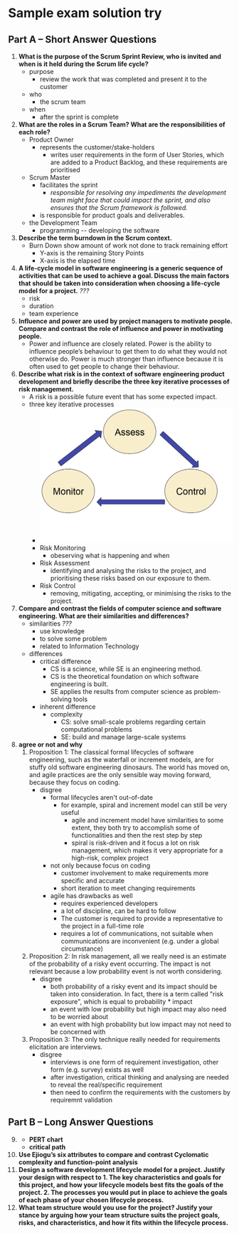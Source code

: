 # Sample exam solution try

## Part A – Short Answer Questions
1. __What is the purpose of the Scrum Sprint Review, who is invited and when is it held during the Scrum life cycle?__
    + purpose
        + review the work that was completed and present it to the customer
    + who
        + the scrum team
    + when
        * after the sprint is complete
2. __What are the roles in a Scrum Team? What are the responsibilities of each role?__
    + Product Owner
        * represents the customer/stake-holders
            - writes user requirements in the form of User Stories, which are added to a Product Backlog, and these requirements are prioritised
    + Scrum Master
        * facilitates the sprint
            * _responsible for resolving any impediments the development team might face that could impact the sprint, and also ensures that the Scrum framework is followed._
        * is responsible for product goals and deliverables.
    + the Development Team
        * programming -- developing the software
3. __Describe the term burndown in the Scrum context.__
    + Burn Down show amount of work not done to track remaining effort
        + Y-axis is the remaining Story Points
        + X-axis is the elapsed time
4. __A life-cycle model in software engineering is a generic sequence of activities that can be used to achieve a goal. Discuss the main factors that should be taken into consideration when choosing a life-cycle model for a project.__ _???_
    + risk
    + duration
    + team experience 
5. __Influence and power are used by project managers to motivate people. Compare and contrast the role of influence and power in motivating people.__
    + Power and influence are closely related. Power is the ability to influence people’s behaviour to get them to do what they would not otherwise do. Power is much stronger than influence because it is often used to get people to change their behaviour. 
6. __Describe what risk is in the context of software engineering product development and briefly describe the three key iterative processes of risk management.__
    + A risk is a possible future event that has some expected impact.
    + three key iterative processes
        * ![risk-iterative-process](pics/risk-iterative-process.png)
        * Risk Monitoring
            - obeserving what is happening and when
        * Risk Assessment
            - identifying and analysing the risks to the project, and prioritising these risks based on our exposure to them.
        * Risk Control
            - removing, mitigating, accepting, or minimising the risks to the project.
7. __Compare and contrast the fields of computer science and software engineering. What are their similarities and differences?__
    + similarities _???_
        - use knowledge
        - to solve some problem
        - related to Information Technology
    + differences
        - critical difference
            + CS is a science, while SE is an engineering method.
            + CS is the theoretical foundation on which software engineering is built.
            + SE applies the results from computer science as problem-solving tools
        - inherent difference
            + complexity
                * CS: solve small-scale problems regarding certain computational problems
                * SE: build and manage large-scale systems
8. __agree or not and why__
    1. Proposition 1: The classical formal lifecycles of software engineering, such as the waterfall or increment models, are for stuffy old software engineering dinosaurs. The world has moved on, and agile practices are the only sensible way moving forward, because they focus on coding.
        + disgree
            * formal lifecycles aren't out-of-date
                * for example, spiral and increment model can still be very useful
                    - agile and increment model have similarities to some extent, they both try to accomplish some of functionalities and then the rest step by step
                    - spiral is risk-driven and it focus a lot on risk management, which makes it very appropriate for a high-risk, complex project
            * not only because focus on coding
                * customer involvement to make requirements more specific and accurate
                * short iteration to meet changing requirements
            * agile has drawbacks as well
                - requires experienced developers
                - a lot of discipline, can be hard to follow
                - The customer is required to provide a representative to the project in a full-time role
                - requires a lot of communications, not suitable when communications are inconvenient (e.g. under a global circumstance)
    2. Proposition 2: In risk management, all we really need is an estimate of the probability of a risky event occurring. The impact is not relevant because a low probability event is not worth considering.
        + disgree
            * both probability of a risky event and its impact should be taken into consideration. In fact, there is a term called "risk exposure", which is equal to probability * impact
            * an event with low probability but high impact may also need to be worried about
            * an event with high probability but low impact may not need to be concerned with
    3. Proposition 3: The only technique really needed for requirements elicitation are interviews.
        + disgree
            * interviews is one form of requirement investigation, other form (e.g. survey) exists as well
            * after investigation, critical thinking and analysing are needed to reveal the real/specific requirement
            * then need to confirm the requirements with the customers by requiremnt validation 


## Part B – Long Answer Questions
9. + __PERT chart__
   + __critical path__
10. __Use Ejiogu’s six attributes to compare and contrast Cyclomatic complexity and function-point analysis__
11. __Design a software development lifecycle model for a project. Justify your design with respect to 1. The key characteristics and goals for this project, and how your lifecycle models best fits the goals of the project. 2. The processes you would put in place to achieve the goals of each phase of your chosen lifecycle process.__
12. __What team structure would you use for the project? Justify your stance by arguing how your team structure suits the project goals, risks, and characteristics, and how it fits within the lifecycle process.__